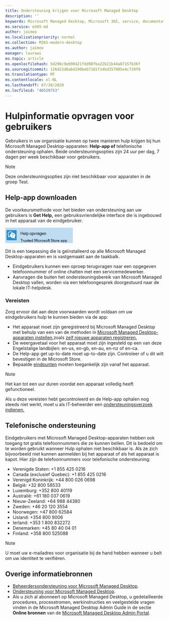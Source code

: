 ```yaml
---
title: Ondersteuning krijgen voor Microsoft Managed Desktop
description: ''
keywords: Microsoft Managed Desktop, Microsoft 365, service, documentatie
ms.service: m365-md
author: jaimeo
ms.localizationpriority: normal
ms.collection: M365-modern-desktop
ms.author: jaimeo
manager: laurawi
ms.topic: article
ms.openlocfilehash: 5d296c9e690421fdd98fba22b21b44a87157b36f
ms.sourcegitcommit: 126d22d8abd190beb7101f14bd357005e4c729f0
ms.translationtype: MT
ms.contentlocale: nl-NL
ms.lasthandoff: 07/30/2020
ms.locfileid: "46529753"
---
```

# <a name="getting-help-for-end-users"></a>Hulpinformatie opvragen voor gebruikers

Gebruikers in uw organisatie kunnen op twee manieren hulp krijgen bij hun Microsoft Managed Desktop-apparaten: **Help-app of** telefonische ondersteuning ophalen. Beide ondersteuningsopties zijn 24 uur per dag, 7 dagen per week beschikbaar voor gebruikers.
 
>[!NOTE]
>Deze ondersteuningsopties zijn niet beschikbaar voor apparaten in de groep Test.

## <a name="get-help-app"></a>Help-app downloaden

De voorkeursmethode voor het bieden van ondersteuning aan uw gebruikers is **Get Help,** een gebruiksvriendelijke interface die is ingebouwd in het apparaat van de eindgebruiker.  

![Pictogram Help-app ophalen](../../media/get-help.png)

Dit is een toepassing die is geïnstalleerd op alle Microsoft Managed Desktop-apparaten en is vastgemaakt aan de taakbalk. 

- Eindgebruikers kunnen een oproep terugvragen naar een opgegeven telefoonnummer of online chatten met een servicemedewerker.
- Aanvragen die buiten het ondersteuningsbereik van Microsoft Managed Desktop vallen, worden via een telefoongesprek doorgestuurd naar de lokale IT-helpdesk.

### <a name="prerequisites"></a>Vereisten
Zorg ervoor dat aan deze voorwaarden wordt voldaan om uw eindgebruikers hulp te kunnen bieden via de app:

- Het apparaat moet zijn geregistreerd bij Microsoft Managed Desktop met behulp van een van de methoden in [Microsoft Managed Desktop-apparaten instellen,](../get-started/set-up-devices.md)zoals [zelf nieuwe apparaten registreren.](../get-started/register-devices-self.md)
- De weergavetaal voor het apparaat moet zijn ingesteld op een van deze Engelstalige landbijlen: en-us, en-gb, en-au, en-nz of en-ca.
- De Help-app get up-to-date moet up-to-date zijn. Controleer of u dit wilt bevestigen in de Microsoft Store.
- Bepaalde [eindpunten](../get-ready/network.md#endpoints-allowed-that-are-necessary-for-microsoft-managed-desktop) moeten toegankelijk zijn vanaf het apparaat.

> [!NOTE]
> Het kan tot een uur duren voordat een apparaat volledig heeft gefunctioneel.

Als u deze vereisten hebt gecontroleerd en de Help-app ophalen nog steeds niet werkt, moet u als IT-beheerder een [ondersteuningsverzoek indienen.](admin-support.md)

## <a name="phone-support"></a>Telefonische ondersteuning

Eindgebruikers met Microsoft Managed Desktop-apparaten hebben ook toegang tot gratis telefoonnummers die ze kunnen bellen. Dit is bedoeld om te worden gebruikt wanneer Hulp ophalen niet beschikbaar is. Als ze zich bijvoorbeeld niet kunnen aanmelden bij het apparaat of als het apparaat is kapot. Hier zijn de telefoonnummers voor telefonische ondersteuning:

- Verenigde Staten: +1 855 425 0216
- Canada (exclusief Quebec): +1 855 425 0216
- Verenigd Koninkrijk: +44 800 026 0698
- België: +32 800 58533
- Luxemburg: +352 800 40119
- Australië: +61 180 037 0619
- Nieuw-Zeeland: +64 988 44380
- Zweden: +46 20 120 3554
- Noorwegen: +47 800 62584
- IJsland: +354 800 9006
- Ierland: +353 1 800 832272
- Denemarken: +45 80 40 04 01
- Finland: +358 800 525088

>[!NOTE]
>U moet uw e-mailadres voor organisatie bij de hand hebben wanneer u belt om uw identiteit te verifiëren. 

## <a name="additional-resources"></a>Overige informatiebronnen
- [Beheerdersondersteuning voor Microsoft Managed Desktop](admin-support.md). 
- [Ondersteuning voor Microsoft Managed Desktop](../service-description/support.md).
- Als u zich al abonneert op Microsoft Managed Desktop, u gedetailleerde procedures, processtromen, werkinstructies en veelgestelde vragen vinden in de Microsoft Managed Desktop Admin Guide in de sectie **Online bronnen** van de [Microsoft Managed Desktop Admin Portal](https://aka.ms/mwaasportal).
